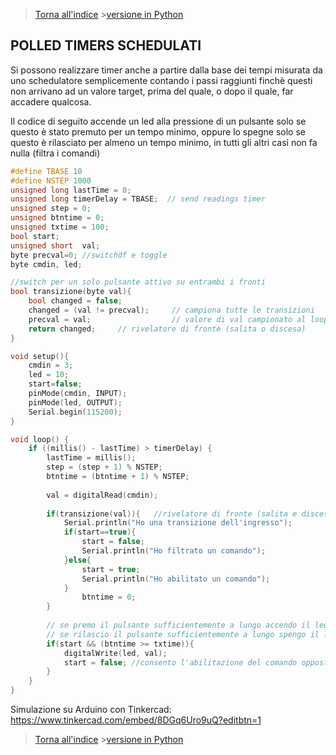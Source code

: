 >[Torna all'indice](indextimers.md) >[versione in Python](timersschedulatipy.md)
## **POLLED TIMERS SCHEDULATI**

Si possono realizzare timer anche a partire dalla base dei tempi misurata da uno schedulatore semplicemente contando i passi raggiunti finchè questi non arrivano ad un valore target, prima del quale, o dopo il quale, far accadere qualcosa.

Il codice di seguito accende un led alla pressione di un pulsante solo se questo è stato premuto per un tempo minimo, oppure lo spegne solo se questo è rilasciato per almeno un tempo minimo, in tutti gli altri casi non fa nulla (filtra i comandi)
```C++
#define TBASE 10
#define NSTEP 1000
unsigned long lastTime = 0;  
unsigned long timerDelay = TBASE;  // send readings timer
unsigned step = 0;  
unsigned btntime = 0;
unsigned txtime = 100;
bool start;
unsigned short  val;
byte precval=0; //switchdf e toggle
byte cmdin, led;

//switch per un solo pulsante attivo su entrambi i fronti
bool transizione(byte val){
	bool changed = false;
	changed = (val != precval); 	// campiona tutte le transizioni
	precval = val;              	// valore di val campionato al loop precedente 
	return changed;		// rivelatore di fronte (salita o discesa)
}

void setup(){
	cmdin = 3;
	led = 10;
	start=false;
	pinMode(cmdin, INPUT);
	pinMode(led, OUTPUT);
	Serial.begin(115200);
}

void loop() {
	if ((millis() - lastTime) > timerDelay) {
		lastTime = millis();
		step = (step + 1) % NSTEP;
		btntime = (btntime + 1) % NSTEP;
		
		val = digitalRead(cmdin); 
		
		if(transizione(val)){ 	//rivelatore di fronte (salita e discesa)
			Serial.println("Ho una transizione dell'ingresso");
			if(start==true){
				start = false;
				Serial.println("Ho filtrato un comando");
			}else{
				start = true;
				Serial.println("Ho abilitato un comando");
			}
		    	btntime = 0;
		}
		
		// se premo il pulsante sufficientemente a lungo accendo il led
		// se rilascio il pulsante sufficientemente a lungo spengo il led
		if(start && (btntime >= txtime)){
			digitalWrite(led, val);
			start = false; //consento l'abilitazione del comando opposto
		}
	}
}
```
Simulazione su Arduino con Tinkercad: https://www.tinkercad.com/embed/8DGq6Uro9uQ?editbtn=1

>[Torna all'indice](indextimers.md) >[versione in Python](timersschedulatipy.md)

